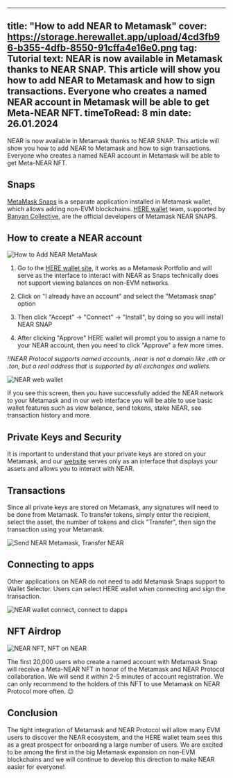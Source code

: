 -----
title: "How to add NEAR to Metamask"
cover: https://storage.herewallet.app/upload/4cd3fb96-b355-4dfb-8550-91cffa4e16e0.png
tag: Tutorial
text: NEAR is now available in Metamask thanks to NEAR SNAP. This article will show you how to add NEAR to Metamask and how to sign transactions. Everyone who creates a named NEAR account in Metamask will be able to get Meta-NEAR NFT.
timeToRead: 8 min
date: 26.01.2024
-----
NEAR is now available in Metamask thanks to NEAR SNAP. This article will show you how to add NEAR to Metamask and how to sign transactions. Everyone who creates a named NEAR account in Metamask will be able to get Meta-NEAR NFT.

## Snaps 

[MetaMask Snaps](https://metamask.io/snaps/) is a separate application installed in Metamask wallet, which allows adding non-EVM blockchains. [HERE wallet](https://www.herewallet.app/) team, supported by [Banyan Collective](https://www.banyan.gg/), are the official developers of Metamask NEAR SNAPS.


## How to create a NEAR account

![How to Add NEAR MetaMask](https://storage.herewallet.app/upload/88f2b1ff-450e-4f6f-979a-ac30a9011764.gif)

1) Go to the [HERE wallet site](https://my.herewallet.app/), it works as a Metamask Portfolio and will serve as the interface to interact with NEAR as Snaps technically does not support viewing balances on non-EVM networks.

2) Click on "I already have an account" and select the "Metamask snap" option

3) Then click "Accept" -> "Connect" -> "Install", by doing so you will install NEAR SNAP

4) After clicking "Approve" HERE wallet will prompt you to assign a name to your NEAR account, then you need to click "Approve" a few more times.


*!!NEAR Protocol supports named accounts, .near is not a domain like .eth or .ton, but a real address that is supported by all exchanges and wallets.*

![NEAR web wallet](https://storage.herewallet.app/upload/51403dd7-a34f-4d0e-9b18-7ebf5e352e5a.PNG)

If you see this screen, then you have successfully added the NEAR network to your Metamask and in our web interface you will be able to use basic wallet features such as view balance, send tokens, stake NEAR, see transaction history and more.

## Private Keys and Security

It is important to understand that your private keys are stored on your Metamask, and our [website](https://my.herewallet.app/) serves only as an interface that displays your assets and allows you to interact with NEAR.

## Transactions

Since all private keys are stored on Metamask, any signatures will need to be done from Metamask. To transfer tokens, simply enter the recipient, select the asset, the number of tokens and click "Transfer", then sign the transaction using your Metamask.

![Send NEAR Metamask, Transfer NEAR](https://storage.herewallet.app/upload/dec83dbd-95d7-4a28-a865-bf538e4d4d13.gif)

## Connecting to apps

Other applications on NEAR do not need to add Metamask Snaps support to Wallet Selector. Users can select HERE wallet when connecting and sign the transaction.

![NEAR wallet connect, connect to dapps](https://storage.herewallet.app/upload/4b0871b1-3291-4f3a-9437-68864bb0dce8.gif)

## NFT Airdrop

![NEAR NFT, NFT on NEAR](https://storage.herewallet.app/upload/4218be99-0ccc-4038-a1a8-cb01cea21ca8.png)

The first 20,000 users who create a named account with Metamask Snap will receive a Meta-NEAR NFT in honor of the Metamask and NEAR Protocol collaboration. We will send it within 2-5 minutes of account registration. We can only recommend to the holders of this NFT to use Metamask on NEAR Protocol more often. 😉

## Conclusion

The tight integration of Metamask and NEAR Protocol will allow many EVM users to discover the NEAR ecosystem, and the HERE wallet team sees this as a great prospect for onboarding a large number of users. We are excited to be among the first in the big Metamask expansion on non-EVM blockchains and we will continue to develop this direction to make NEAR easier for everyone!



























